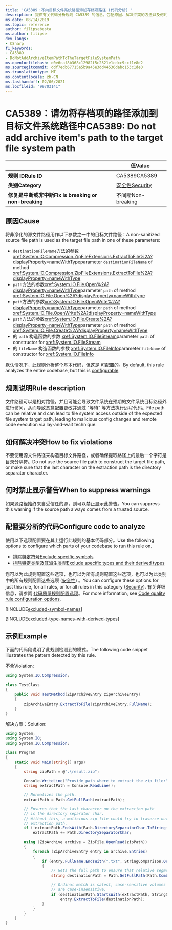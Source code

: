 ```yaml
---
title: 'CA5389：不向目标文件系统路径添加存档项路径 (代码分析) '
description: 提供有关代码分析规则 CA5389 的信息，包括原因、解决冲突的方法以及何时取消显示。
ms.date: 08/14/2019
ms.topic: reference
author: filipsebesta
ms.author: filipse
dev_langs:
- CSharp
f1_keywords:
- CA5389
- DoNotAddArchiveItemPathToTheTargetFileSystemPath
ms.openlocfilehash: d0e6caf8b368c12982f5c2321e1cdcc9ccf1e8d2
ms.sourcegitcommit: ddf7edb67715a5b9a45e3dd44536dabc153c1de0
ms.translationtype: MT
ms.contentlocale: zh-CN
ms.lasthandoff: 02/06/2021
ms.locfileid: "99703141"
---
```

# <a name="ca5389-do-not-add-archive-items-path-to-the-target-file-system-path"></a><span data-ttu-id="5b97f-103">CA5389：请勿将存档项的路径添加到目标文件系统路径中</span><span class="sxs-lookup"><span data-stu-id="5b97f-103">CA5389: Do not add archive item's path to the target file system path</span></span>

| | <span data-ttu-id="5b97f-104">值</span><span class="sxs-lookup"><span data-stu-id="5b97f-104">Value</span></span> |
|-|-|
| <span data-ttu-id="5b97f-105">**规则 ID**</span><span class="sxs-lookup"><span data-stu-id="5b97f-105">**Rule ID**</span></span> |<span data-ttu-id="5b97f-106">CA5389</span><span class="sxs-lookup"><span data-stu-id="5b97f-106">CA5389</span></span>|
| <span data-ttu-id="5b97f-107">**类别**</span><span class="sxs-lookup"><span data-stu-id="5b97f-107">**Category**</span></span> |[<span data-ttu-id="5b97f-108">安全性</span><span class="sxs-lookup"><span data-stu-id="5b97f-108">Security</span></span>](security-warnings.md)|
| <span data-ttu-id="5b97f-109">**修复是中断或非中断**</span><span class="sxs-lookup"><span data-stu-id="5b97f-109">**Fix is breaking or non-breaking**</span></span> |<span data-ttu-id="5b97f-110">不间断</span><span class="sxs-lookup"><span data-stu-id="5b97f-110">Non-breaking</span></span>|

## <a name="cause"></a><span data-ttu-id="5b97f-111">原因</span><span class="sxs-lookup"><span data-stu-id="5b97f-111">Cause</span></span>

<span data-ttu-id="5b97f-112">将非净化的源文件路径用作以下参数之一中的目标文件路径：</span><span class="sxs-lookup"><span data-stu-id="5b97f-112">A non-sanitized source file path is used as the target file path in one of these parameters:</span></span>

- <span data-ttu-id="5b97f-113">`destinationFileName`方法的参数<xref:System.IO.Compression.ZipFileExtensions.ExtractToFile%2A?displayProperty=nameWithType></span><span class="sxs-lookup"><span data-stu-id="5b97f-113">parameter `destinationFileName` of method <xref:System.IO.Compression.ZipFileExtensions.ExtractToFile%2A?displayProperty=nameWithType></span></span>
- <span data-ttu-id="5b97f-114">`path`方法的参数<xref:System.IO.File.Open%2A?displayProperty=nameWithType></span><span class="sxs-lookup"><span data-stu-id="5b97f-114">parameter `path` of method <xref:System.IO.File.Open%2A?displayProperty=nameWithType></span></span>
- <span data-ttu-id="5b97f-115">`path`方法的参数<xref:System.IO.File.OpenWrite%2A?displayProperty=nameWithType></span><span class="sxs-lookup"><span data-stu-id="5b97f-115">parameter `path` of method <xref:System.IO.File.OpenWrite%2A?displayProperty=nameWithType></span></span>
- <span data-ttu-id="5b97f-116">`path`方法的参数<xref:System.IO.File.Create%2A?displayProperty=nameWithType></span><span class="sxs-lookup"><span data-stu-id="5b97f-116">parameter `path` of method <xref:System.IO.File.Create%2A?displayProperty=nameWithType></span></span>
- <span data-ttu-id="5b97f-117">的 `path` 构造函数的参数 <xref:System.IO.FileStream></span><span class="sxs-lookup"><span data-stu-id="5b97f-117">parameter `path` of constructor for <xref:System.IO.FileStream></span></span>
- <span data-ttu-id="5b97f-118">的 `fileName` 构造函数的参数 <xref:System.IO.FileInfo></span><span class="sxs-lookup"><span data-stu-id="5b97f-118">parameter `fileName` of constructor for <xref:System.IO.FileInfo></span></span>

<span data-ttu-id="5b97f-119">默认情况下，此规则分析整个基本代码，但这是 [可配置](#configure-code-to-analyze)的。</span><span class="sxs-lookup"><span data-stu-id="5b97f-119">By default, this rule analyzes the entire codebase, but this is [configurable](#configure-code-to-analyze).</span></span>

## <a name="rule-description"></a><span data-ttu-id="5b97f-120">规则说明</span><span class="sxs-lookup"><span data-stu-id="5b97f-120">Rule description</span></span>

<span data-ttu-id="5b97f-121">文件路径可以是相对路径，并且可能会导致文件系统在预期的文件系统目标路径外进行访问，从而导致恶意配置更改并通过 "等待" 等方法执行远程代码。</span><span class="sxs-lookup"><span data-stu-id="5b97f-121">File path can be relative and can lead to file system access outside of the expected file system target path, leading to malicious config changes and remote code execution via lay-and-wait technique.</span></span>

## <a name="how-to-fix-violations"></a><span data-ttu-id="5b97f-122">如何解决冲突</span><span class="sxs-lookup"><span data-stu-id="5b97f-122">How to fix violations</span></span>

<span data-ttu-id="5b97f-123">不要使用源文件路径来构造目标文件路径，或者确保提取路径上的最后一个字符是目录分隔符。</span><span class="sxs-lookup"><span data-stu-id="5b97f-123">Do not use the source file path to construct the target file path, or make sure that the last character on the extraction path is the directory separator character.</span></span>

## <a name="when-to-suppress-warnings"></a><span data-ttu-id="5b97f-124">何时禁止显示警告</span><span class="sxs-lookup"><span data-stu-id="5b97f-124">When to suppress warnings</span></span>

<span data-ttu-id="5b97f-125">如果源路径始终来自受信任的源，则可以禁止显示此警告。</span><span class="sxs-lookup"><span data-stu-id="5b97f-125">You can suppress this warning if the source path always comes from a trusted source.</span></span>

## <a name="configure-code-to-analyze"></a><span data-ttu-id="5b97f-126">配置要分析的代码</span><span class="sxs-lookup"><span data-stu-id="5b97f-126">Configure code to analyze</span></span>

<span data-ttu-id="5b97f-127">使用以下选项配置要在其上运行此规则的基本代码部分。</span><span class="sxs-lookup"><span data-stu-id="5b97f-127">Use the following options to configure which parts of your codebase to run this rule on.</span></span>

- [<span data-ttu-id="5b97f-128">排除特定符号</span><span class="sxs-lookup"><span data-stu-id="5b97f-128">Exclude specific symbols</span></span>](#exclude-specific-symbols)
- [<span data-ttu-id="5b97f-129">排除特定类型及其派生类型</span><span class="sxs-lookup"><span data-stu-id="5b97f-129">Exclude specific types and their derived types</span></span>](#exclude-specific-types-and-their-derived-types)

<span data-ttu-id="5b97f-130">您可以为此规则配置这些选项，也可以为所有规则配置这些选项，也可以为此类别中的所有规则配置这些选项 ([安全性](security-warnings.md)) 。</span><span class="sxs-lookup"><span data-stu-id="5b97f-130">You can configure these options for just this rule, for all rules, or for all rules in this category ([Security](security-warnings.md)).</span></span> <span data-ttu-id="5b97f-131">有关详细信息，请参阅 [代码质量规则配置选项](../code-quality-rule-options.md)。</span><span class="sxs-lookup"><span data-stu-id="5b97f-131">For more information, see [Code quality rule configuration options](../code-quality-rule-options.md).</span></span>

[!INCLUDE[excluded-symbol-names](~/includes/code-analysis/excluded-symbol-names.md)]

[!INCLUDE[excluded-type-names-with-derived-types](~/includes/code-analysis/excluded-type-names-with-derived-types.md)]

## <a name="example"></a><span data-ttu-id="5b97f-132">示例</span><span class="sxs-lookup"><span data-stu-id="5b97f-132">Example</span></span>

<span data-ttu-id="5b97f-133">下面的代码段说明了此规则检测到的模式。</span><span class="sxs-lookup"><span data-stu-id="5b97f-133">The following code snippet illustrates the pattern detected by this rule.</span></span>

<span data-ttu-id="5b97f-134">不合</span><span class="sxs-lookup"><span data-stu-id="5b97f-134">Violation:</span></span>

```csharp
using System.IO.Compression;

class TestClass
{
    public void TestMethod(ZipArchiveEntry zipArchiveEntry)
    {
        zipArchiveEntry.ExtractToFile(zipArchiveEntry.FullName);
    }
}
```

<span data-ttu-id="5b97f-135">解决方案：</span><span class="sxs-lookup"><span data-stu-id="5b97f-135">Solution:</span></span>

```csharp
using System;
using System.IO;
using System.IO.Compression;

class Program
{
    static void Main(string[] args)
    {
        string zipPath = @".\result.zip";

        Console.WriteLine("Provide path where to extract the zip file:");
        string extractPath = Console.ReadLine();

        // Normalizes the path.
        extractPath = Path.GetFullPath(extractPath);

        // Ensures that the last character on the extraction path
        // is the directory separator char.
        // Without this, a malicious zip file could try to traverse outside of the expected
        // extraction path.
        if (!extractPath.EndsWith(Path.DirectorySeparatorChar.ToString(), StringComparison.Ordinal))
            extractPath += Path.DirectorySeparatorChar;

        using (ZipArchive archive = ZipFile.OpenRead(zipPath))
        {
            foreach (ZipArchiveEntry entry in archive.Entries)
            {
                if (entry.FullName.EndsWith(".txt", StringComparison.OrdinalIgnoreCase))
                {
                    // Gets the full path to ensure that relative segments are removed.
                    string destinationPath = Path.GetFullPath(Path.Combine(extractPath, entry.FullName));

                    // Ordinal match is safest, case-sensitive volumes can be mounted within volumes that
                    // are case-insensitive.
                    if (destinationPath.StartsWith(extractPath, StringComparison.Ordinal))
                        entry.ExtractToFile(destinationPath);
                }
            }
        }
    }
}
```
